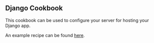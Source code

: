 Django Cookbook
---------------

This cookbook can be used to configure your server for hosting your Django app.


An example recipe can be found [here](https://github.com/mattjmorrison/django-cookbook/blob/master/test/cookbooks/django_test/recipes/default.rb).
